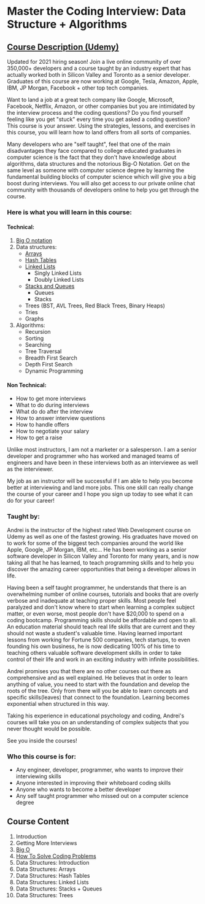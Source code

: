 # Master the Coding Interview: Data Structure + Algorithms

## [Course Description (Udemy)](https://www.udemy.com/course/master-the-coding-interview-data-structures-algorithms/)

Updated for 2021 hiring season! Join a live online community of over 350,000+ developers and a course taught by an industry expert that has actually worked both in Silicon Valley and Toronto as a senior developer. Graduates of this course are now working at Google, Tesla, Amazon, Apple, IBM, JP Morgan, Facebook + other top tech companies.

Want to land a job at a great tech company like Google, Microsoft, Facebook, Netflix, Amazon, or other companies but you are intimidated by the interview process and the coding questions? Do you find yourself feeling like you get "stuck" every time you get asked a coding question? This course is your answer. Using the strategies, lessons, and exercises in this course, you will learn how to land offers from all sorts of companies.

Many developers who are "self taught", feel that one of the main disadvantages they face compared to college educated graduates in computer science is the fact that they don't have knowledge about algorithms, data structures and the notorious Big-O Notation. Get on the same level as someone with computer science degree by learning the fundamental building blocks of computer science which will give you a big boost during interviews. You will also get access to our private online chat community with thousands of developers online to help you get through the course.

### Here is what you will learn in this course:

#### Technical:
1. [Big O notation](https://github.com/madigun697/prepare_coding_interview/tree/main/Section%203:%20Big%20O)
2. Data structures: 
	* [Arrays](https://github.com/madigun697/prepare_coding_interview/tree/main/Section%206:%20Data%20Structures:%20Arrays)
	* [Hash Tables](https://github.com/madigun697/prepare_coding_interview/tree/main/Section%207:%20Data%20Structures:%20Hash%20Tables)
	* [Linked Lists](https://github.com/madigun697/prepare_coding_interview/tree/main/Section%2008:%20Data%20Structures:%20Linked%20Lists)
		- Singly Linked Lists
		- Doubly Linked Lists
	* [Stacks and Queues](https://github.com/madigun697/prepare_coding_interview/tree/main/Section%2009:%20Data%20Structures:%20Stacks%20%2B%20Queues)
		- Queues
		- Stacks
	* Trees (BST, AVL Trees, Red Black Trees, Binary Heaps)
	* Tries
	* Graphs
3. Algorithms: 
	* Recursion
	* Sorting
	* Searching
	* Tree Traversal
	* Breadth First Search
	* Depth First Search
	* Dynamic Programming

#### Non Technical:
- How to get more interviews
- What to do during interviews
- What do do after the interview
- How to answer interview questions
- How to handle offers
- How to negotiate your salary
- How to get a raise

Unlike most instructors, I am not a marketer or a salesperson. I am a senior developer and programmer who has worked and managed teams of engineers and have been in these interviews both as an interviewee as well as the interviewer.

My job as an instructor will be successful if I am able to help you become better at interviewing and land more jobs. This one skill can really change the course of your career and I hope you sign up today to see what it can do for your career!

### Taught by: 

Andrei is the instructor of the highest rated Web Development course on Udemy as well as one of the fastest growing. His graduates have moved on to work for some of the biggest tech companies around the world like Apple, Google, JP Morgan, IBM, etc... He has been working as a senior software developer in Silicon Valley and Toronto for many years, and is now taking all that he has learned, to teach programming skills and to help you discover the amazing career opportunities that being a developer allows in life. 

Having been a self taught programmer, he understands that there is an overwhelming number of online courses, tutorials and books that are overly verbose and inadequate at teaching proper skills. Most people feel paralyzed and don't know where to start when learning a complex subject matter, or even worse, most people don't have $20,000 to spend on a coding bootcamp. Programming skills should be affordable and open to all. An education material should teach real life skills that are current and they should not waste a student's valuable time.   Having learned important lessons from working for Fortune 500 companies, tech startups, to even founding his own business, he is now dedicating 100% of his time to teaching others valuable software development skills in order to take control of their life and work in an exciting industry with infinite possibilities. 

Andrei promises you that there are no other courses out there as comprehensive and as well explained. He believes that in order to learn anything of value, you need to start with the foundation and develop the roots of the tree. Only from there will you be able to learn concepts and specific skills(leaves) that connect to the foundation. Learning becomes exponential when structured in this way. 

Taking his experience in educational psychology and coding, Andrei's courses will take you on an understanding of complex subjects that you never thought would be possible.  

See you inside the courses!

### Who this course is for:

- Any engineer, developer, programmer, who wants to improve their interviewing skills
- Anyone interested in improving their whiteboard coding skills
- Anyone who wants to become a better developer
- Any self taught programmer who missed out on a computer science degree

## Course Content

1. Introduction
2. Getting More Interviews
3. [Big O](https://github.com/madigun697/prepare_coding_interview/tree/main/Section%203:%20Big%20O)
4. [How To Solve Coding Problems](https://github.com/madigun697/prepare_coding_interview/tree/main/Section%204:%20How%20To%20Solve%20Coding%20Problems)
5. Data Structures: Introduction
6. Data Structures: Arrays
7. Data Structures: Hash Tables
8. Data Structures: Linked Lists
9. Data Structures: Stacks + Queues
10. Data Structures: Trees